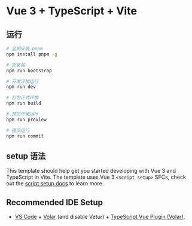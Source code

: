 # Vue 3 + TypeScript + Vite
## 运行

``` bash
# 全局安装 pnpm
npm install pnpm -g

# 安装包
npm run bootstrap

# 开发环境运行
npm run dev

# 打包正式环境
npm run build

# 预览环境运行
npm run preview

# 提交运行
npm run commit
```
## setup 语法

This template should help get you started developing with Vue 3 and TypeScript in Vite. The template uses Vue 3 `<script setup>` SFCs, check out the [script setup docs](https://v3.vuejs.org/api/sfc-script-setup.html#sfc-script-setup) to learn more.

## Recommended IDE Setup

- [VS Code](https://code.visualstudio.com/) + [Volar](https://marketplace.visualstudio.com/items?itemName=Vue.volar) (and disable Vetur) + [TypeScript Vue Plugin (Volar)](https://marketplace.visualstudio.com/items?itemName=Vue.vscode-typescript-vue-plugin).
